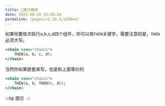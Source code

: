 ```yaml
---
title: 🌴串行编排
date: 2022-06-29 15:28:24
permalink: /pages/v2.10.X/a590ee/
---
```


如果你要依次执行a,b,c,d四个组件，你可以用`THEN`关键字，需要注意的是，`THEN`必须大写。

```xml
<chain name="chain1">
    THEN(a, b, c, d);
</chain>
```

当然你如果嵌套来写，也是和上面等价的
```xml
<chain name="chain1">
    THEN(a, b, THEN(c, d));
</chain>
```

:::tip 图示
<img :src="$withBase('/img/flow_example/e1.svg')" style="zoom: 80%" class="no-zoom">
:::